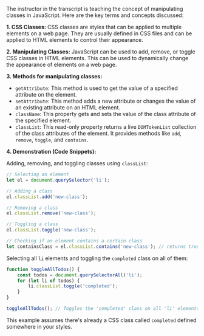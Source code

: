 The instructor in the transcript is teaching the concept of manipulating classes in JavaScript. Here are the key terms and concepts discussed:

**1. CSS Classes:**
CSS classes are styles that can be applied to multiple elements on a web page. They are usually defined in CSS files and can be applied to HTML elements to control their appearance.

**2. Manipulating Classes:**
JavaScript can be used to add, remove, or toggle CSS classes in HTML elements. This can be used to dynamically change the appearance of elements on a web page.

**3. Methods for manipulating classes:**
   - `getAttribute`: This method is used to get the value of a specified attribute on the element.
   - `setAttribute`: This method adds a new attribute or changes the value of an existing attribute on an HTML element.
   - `className`: This property gets and sets the value of the class attribute of the specified element.
   - `classList`: This read-only property returns a live `DOMTokenList` collection of the class attributes of the element. It provides methods like `add`, `remove`, `toggle`, and `contains`.

**4. Demonstration (Code Snippets):**

Adding, removing, and toggling classes using `classList`:

```javascript
// Selecting an element
let el = document.querySelector('li');

// Adding a class
el.classList.add('new-class');

// Removing a class
el.classList.remove('new-class');

// Toggling a class
el.classList.toggle('new-class');

// Checking if an element contains a certain class
let containsClass = el.classList.contains('new-class'); // returns true or false
```

Selecting all `li` elements and toggling the `completed` class on all of them:

```javascript
function toggleAllTodos() {
    const todos = document.querySelectorAll('li');
    for (let li of todos) {
        li.classList.toggle('completed');
    }
}

toggleAllTodos(); // Toggles the 'completed' class on all 'li' elements
```

This example assumes there's already a CSS class called `completed` defined somewhere in your styles.